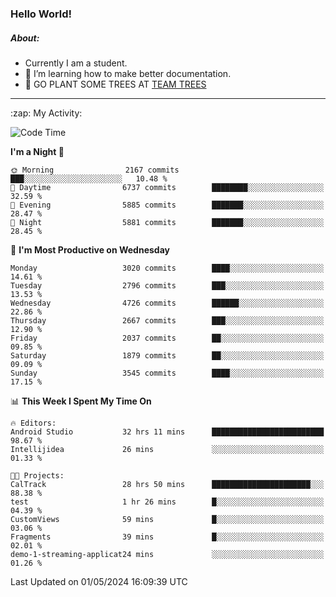 ### Hello World!

##### About:
- Currently I am a student.
- 🌱 I’m learning how to make better documentation.
- 🌱 GO PLANT SOME TREES AT [TEAM TREES](https://teamtrees.org/)

---
  <summary>:zap: My Activity:</summary>
  
<!--START_SECTION:waka-->
![Code Time](http://img.shields.io/badge/Code%20Time-1%2C354%20hrs%2048%20mins-blue)

**I'm a Night 🦉** 

```text
🌞 Morning                2167 commits        ███░░░░░░░░░░░░░░░░░░░░░░   10.48 % 
🌆 Daytime                6737 commits        ████████░░░░░░░░░░░░░░░░░   32.59 % 
🌃 Evening                5885 commits        ███████░░░░░░░░░░░░░░░░░░   28.47 % 
🌙 Night                  5881 commits        ███████░░░░░░░░░░░░░░░░░░   28.45 % 
```
📅 **I'm Most Productive on Wednesday** 

```text
Monday                   3020 commits        ████░░░░░░░░░░░░░░░░░░░░░   14.61 % 
Tuesday                  2796 commits        ███░░░░░░░░░░░░░░░░░░░░░░   13.53 % 
Wednesday                4726 commits        ██████░░░░░░░░░░░░░░░░░░░   22.86 % 
Thursday                 2667 commits        ███░░░░░░░░░░░░░░░░░░░░░░   12.90 % 
Friday                   2037 commits        ██░░░░░░░░░░░░░░░░░░░░░░░   09.85 % 
Saturday                 1879 commits        ██░░░░░░░░░░░░░░░░░░░░░░░   09.09 % 
Sunday                   3545 commits        ████░░░░░░░░░░░░░░░░░░░░░   17.15 % 
```


📊 **This Week I Spent My Time On** 

```text
🔥 Editors: 
Android Studio           32 hrs 11 mins      █████████████████████████   98.67 % 
Intellijidea             26 mins             ░░░░░░░░░░░░░░░░░░░░░░░░░   01.33 % 

🐱‍💻 Projects: 
CalTrack                 28 hrs 50 mins      ██████████████████████░░░   88.38 % 
test                     1 hr 26 mins        █░░░░░░░░░░░░░░░░░░░░░░░░   04.39 % 
CustomViews              59 mins             █░░░░░░░░░░░░░░░░░░░░░░░░   03.06 % 
Fragments                39 mins             █░░░░░░░░░░░░░░░░░░░░░░░░   02.01 % 
demo-1-streaming-applicat24 mins             ░░░░░░░░░░░░░░░░░░░░░░░░░   01.26 % 
```


 Last Updated on 01/05/2024 16:09:39 UTC
<!--END_SECTION:waka-->
